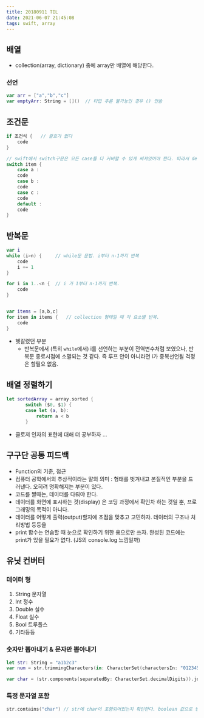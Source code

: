 ```yaml
---
title: 20180911 TIL
date: 2021-06-07 21:45:08
tags: swift, array
---
```


## 배열
- collection(array, dictionary) 중에 array만 배열에 해당한다.

### 선언
```swift
var arr = ["a","b","c"]
var emptyArr: String = []()  // 타입 추론 불가능인 경우 () 안씀
```

## 조건문
```swift
if 조건식 {   // 괄호가 없다
    code
}

// swift에서 switch구문은 모든 case를 다 커버할 수 있게 써져있어야 한다. 따라서 default가 있어야 하는 경우가 많음
switch item {
    case a :
    code
    case b :
    code
    case c : 
    code
    default :
    code
}
```

## 반복문
```swift
var i
while (i>n) {     // while문 문법. i부터 n-1까지 반복
    code
    i += 1
}

for i in 1..<n {  // i 가 1부터 n-1까지 반복.
    code
}


var items = [a,b,c]
for item in items {   // collection 형태일 때 각 요소별 반복.
    code
}
```
- 헷갈렸던 부분
  - 반복문에서 (특히 `while`에서) i를 선언하는 부분이 전역변수처럼 보였으나, 반복문 종료시점에 소멸되는 것 같다. 즉 루프 안이 아니라면 i가 중복선언될 걱정은 할필요 없음.

## 배열 정렬하기
```swift
let sortedArray = array.sorted {
       switch ($0, $1) {
       case let (a, b):
           return a < b
       }
```
- 클로저 인자의 표현에 대해 더 공부하자 …

## 구구단 공통 피드백
- Function의 기준, 접근
- 컴퓨터 공학에서의 추상적이라는 말의 의미 : 형태를 벗겨내고 본질적인 부분을 드러낸다. 오히려 명확해지는 부분이 있다.
- 코드를 짤때는, 데이터를 다뤄야 한다.
- 데이터를 화면에 표시하는 것(display) 은 코딩 과정에서 확인차 하는 것일 뿐, 프로그래밍의 목적이 아니다.
- 데이터를 어떻게 출력(output)할지에 초점을 맞추고 고민하자. 데이터의 구조나 처리방법 등등을
- print 함수는 연습할 때 눈으로 확인하기 위한 용으로만 쓰자. 완성된 코드에는 print가 있을 필요가 없다. (JS의 console.log 느낌일까)

## 유닛 컨버터

### 데이터 형
1. String 문자열
2. Int 정수
3. Double 실수
4. Float 실수
5. Bool 트루폴스
6. 기타등등

### 숫자만 뽑아내기 & 문자만 뽑아내기
```swift
let str: String = "a1b2c3"
var num = str.trimmingCharacters(in: CharacterSet(charactersIn: "01234567890.").inverted)  // 123

var char = (str.components(separatedBy: CharacterSet.decimalDigits)).joined(separator: "")   // abc
```

### 특정 문자열 포함
```swift
str.contains("char") // str에 char이 포함되어있는지 확인한다. boolean 값으로 반환됨
```
